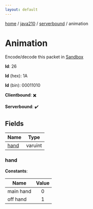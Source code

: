 ```yaml
---
layout: default
---
```


[home](/)  /  [java210](/protocol/java210)  /  [serverbound](/protocol/java210/serverbound)  /  animation

# Animation

Encode/decode this packet in [Sandbox](../../../sandbox/java210#Serverbound.Animation)

**Id**: 26

**Id** (hex): 1A

**Id** (bin): 00011010

**Clientbound**: ✖️

**Serverbound**: ✔️

## Fields

Name | Type
---|---
[hand](#hand) | varuint

### hand

**Constants**:

Name | Value
---|:---:
main hand | 0
off hand | 1
